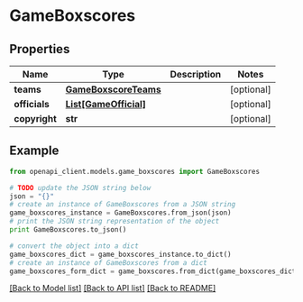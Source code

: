 # GameBoxscores


## Properties

Name | Type | Description | Notes
------------ | ------------- | ------------- | -------------
**teams** | [**GameBoxscoreTeams**](GameBoxscoreTeams.md) |  | [optional] 
**officials** | [**List[GameOfficial]**](GameOfficial.md) |  | [optional] 
**copyright** | **str** |  | [optional] 

## Example

```python
from openapi_client.models.game_boxscores import GameBoxscores

# TODO update the JSON string below
json = "{}"
# create an instance of GameBoxscores from a JSON string
game_boxscores_instance = GameBoxscores.from_json(json)
# print the JSON string representation of the object
print GameBoxscores.to_json()

# convert the object into a dict
game_boxscores_dict = game_boxscores_instance.to_dict()
# create an instance of GameBoxscores from a dict
game_boxscores_form_dict = game_boxscores.from_dict(game_boxscores_dict)
```
[[Back to Model list]](../README.md#documentation-for-models) [[Back to API list]](../README.md#documentation-for-api-endpoints) [[Back to README]](../README.md)


